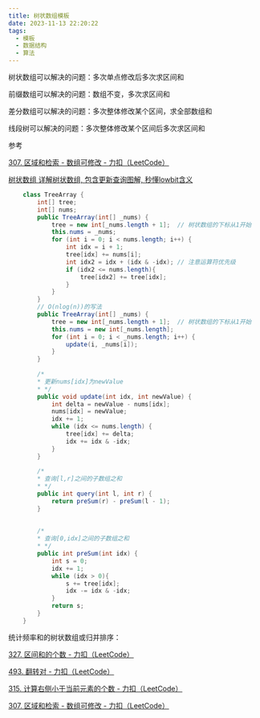 ```yaml
---
title: 树状数组模板
date: 2023-11-13 22:20:22
tags:
  - 模板
  - 数据结构
  - 算法
---
```


<!--more-->

树状数组可以解决的问题：多次单点修改后多次求区间和

前缀数组可以解决的问题：数组不变，多次求区间和

差分数组可以解决的问题：多次整体修改某个区间，求全部数组和

线段树可以解决的问题：多次整体修改某个区间后多次求区间和

参考

[307. 区域和检索 - 数组可修改 - 力扣（LeetCode）](https://leetcode.cn/problems/range-sum-query-mutable/solutions/2524481/dai-ni-fa-ming-shu-zhuang-shu-zu-fu-shu-lyfll)

[树状数组 详解树状数组, 包含更新查询图解, 秒懂lowbit含义](https://leetcode.cn/problems/range-sum-query-mutable/solution/-by-hu-ge-8-t4rn/)

```java
    class TreeArray {
        int[] tree;
        int[] nums;
        public TreeArray(int[] _nums) {
            tree = new int[_nums.length + 1];  // 树状数组的下标从1开始
            this.nums = _nums;
            for (int i = 0; i < nums.length; i++) {
                int idx = i + 1;
                tree[idx] += nums[i];
                int idx2 = idx + (idx & -idx); // 注意运算符优先级
                if (idx2 <= nums.length){
                    tree[idx2] += tree[idx];
                }
            }
        }
        // O(nlog(n))的写法
        public TreeArray(int[] _nums) {
            tree = new int[_nums.length + 1];  // 树状数组的下标从1开始
            this.nums = new int[_nums.length];
            for (int i = 0; i < _nums.length; i++) {
                update(i, _nums[i]);
            }
        }
        
        /*
        * 更新nums[idx]为newValue
        * */
        public void update(int idx, int newValue) {
            int delta = newValue - nums[idx];
            nums[idx] = newValue;
            idx += 1;
            while (idx <= nums.length) {
                tree[idx] += delta;
                idx += idx & -idx;
            }
        }
        
        /*
        * 查询[l,r]之间的子数组之和
        * */
        public int query(int l, int r) {
            return preSum(r) - preSum(l - 1);
        }
        
        
        /*
        * 查询[0,idx]之间的子数组之和
        * */
        public int preSum(int idx) {
            int s = 0;
            idx += 1;
            while (idx > 0){
                s += tree[idx];
                idx -= idx & -idx;
            }
            return s;
        }
    }
```

统计频率和的树状数组或归并排序：

[327. 区间和的个数 - 力扣（LeetCode）](https://leetcode.cn/problems/count-of-range-sum/description/)

[493. 翻转对 - 力扣（LeetCode）](https://leetcode.cn/problems/reverse-pairs/description/?envType=list&envId=NHTPFVLj)

[315. 计算右侧小于当前元素的个数 - 力扣（LeetCode）](https://leetcode.cn/problems/count-of-smaller-numbers-after-self/description/?envType=list&envId=NHTPFVLj)

[307. 区域和检索 - 数组可修改 - 力扣（LeetCode）](https://leetcode.cn/problems/range-sum-query-mutable/description/?envType=list&envId=NHTPFVLj)

